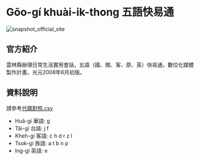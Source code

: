 # Gōo-gí khuài-ik-thong 五語快易通

![snapshot_official_site](https://user-images.githubusercontent.com/6355592/62449685-537d9b80-b79d-11e9-8996-49cd84655197.png)

## 官方紹介
雲林縣辦理日常生活實用會話，五語（國、閩、客、原、英）快易通，數位化媒體製作計畫。光元2008年6月初版。

## 資料說明
請參考[代碼對照.csv](https://github.com/Taiwanese-Corpus/Goo-Gi-Khuai-Ik-Thong/blob/master/%E8%AA%9E%E8%A8%80%E4%BB%A3%E7%A2%BC%E5%B0%8D%E7%85%A7.csv)
* Huâ-gí 華語: g
* Tâi-gí 台語: j f  
* Kheh-gí 客語: c h d r z l
* Tsok-gí 族語: a t b n p
* Ing-gí 英語: e
